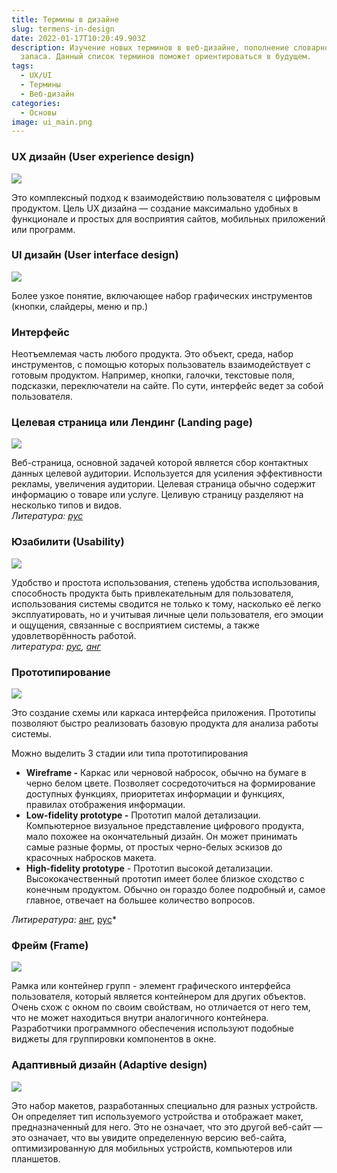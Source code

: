 ```yaml
---
title: Термины в дизайне
slug: termens-in-design
date: 2022-01-17T10:20:49.903Z
description: Изучение новых терминов в веб-дизайне, пополнение словарного
  запаса. Данный список терминов поможет ориентироваться в будущем.
tags:
  - UX/UI
  - Термины
  - Веб-дизайн
categories:
  - Основы
image: ui_main.png
---
```

### **UX дизайн** **(User experience design)**

![](без-имени.png)

Это комплексный подход к взаимодействию пользователя с цифровым продуктом. Цель UX дизайна — создание максимально удобных в функционале и простых для восприятия сайтов, мобильных приложений или программ.

### **UI дизайн (User interface design)** 

![](vu6u1xecovpuuin5pprxi2yatbc.jpeg)

Более узкое понятие, включающее набор графических инструментов (кнопки, слайдеры, меню и пр.)

### **Интерфейс**

Неотъемлемая часть любого продукта. Это объект, среда, набор инструментов, с помощью которых пользователь взаимодействует с готовым продуктом. Например, кнопки, галочки, текстовые поля, подсказки, переключатели на сайте. По сути, интерфейс ведет за собой пользователя.

### **Целевая страница или Лендинг (Landing page)**

![](1_arb8fbdcfm8yubhyhjcv3w.png)

Веб-страница, основной задачей которой является сбор контактных данных целевой аудитории. Используется для усиления эффективности рекламы, увеличения аудитории. Целевая страница обычно содержит информацию о товаре или услуге. Целивую страницу разделяют на несколько типов и видов.\
*Литература: [рус](https://tilda.education/courses/landing-page/understanding-main-principles/)*

### **Юзабилити (Usability)**

![](usabiliti.png)

Удобство и простота использования, степень удобства использования, способность продукта быть привлекательным для пользователя, использования системы сводится не только к тому, насколько её легко эксплуатировать, но и учитывая личные цели пользователя, его эмоции и ощущения, связанные с восприятием системы, а также удовлетворённость работой.\
*литература: [рус](https://vc.ru/design/144835-10-pravil-yuzabiliti-razbiraemsya-na-primerah), [анг](https://www.interaction-design.org/literature/topics/usability#:~:text=%E2%80%9CUsability%E2%80%9D%20refers%20to%20the%20ease,discipline%20of%20user%20experience%20design.&text=It%20should%20be%20easy%20for,first%20contact%20with%20the%20website.)*

### **Прототипирование** 

![](image5_lxhybq6.png)

Это создание схемы или каркаса интерфейса приложения. Прототипы позволяют быстро реализовать базовую продукта для анализа работы системы.

Можно выделить 3 стадии или типа прототипирования 

* **Wireframe -** Каркас или черновой набросок, обычно на бумаге в черно белом цвете. Позволяет сосредоточиться на формирование доступных функциях, приоритетах информации и функциях, правилах отображения информации.
* **Low-fidelity prototype -** Прототип малой детализации. Компьютерное визуальное представление цифрового продукта, мало похожее на окончательный дизайн. Он может принимать самые разные формы, от простых черно-белых эскизов до красочных набросков макета. 
* **High-fidelity prototype** - Прототип высокой детализации. Высококачественный прототип имеет более близкое сходство с конечным продуктом. Обычно он гораздо более подробный и, самое главное, отвечает на большее количество вопросов. 

*Литирература*: [анг](https://medium.com/7ninjas/low-fidelity-vs-high-fidelity-prototypes-903a7befaa5a), [рус](https://dou.ua/lenta/articles/prototyping-for-managers/)*

### **Фрейм (Frame)**

![](frame.png)

Рамка или контейнер групп - элемент графического интерфейса пользователя, который является контейнером для других объектов. Очень схож с окном по своим свойствам, но отличается от него тем, что не может находиться внутри аналогичного контейнера. Разработчики программного обеспечения используют подобные виджеты для группировки компонентов в окне.

### **Адаптивный дизайн (Adaptive design)**

![](responsive-design-websize.jpg)

Это набор макетов, разработанных специально для разных устройств. Он определяет тип используемого устройства и отображает макет, предназначенный для него. Это не означает, что это другой веб-сайт — это означает, что вы увидите определенную версию веб-сайта, оптимизированную для мобильных устройств, компьютеров или планшетов.